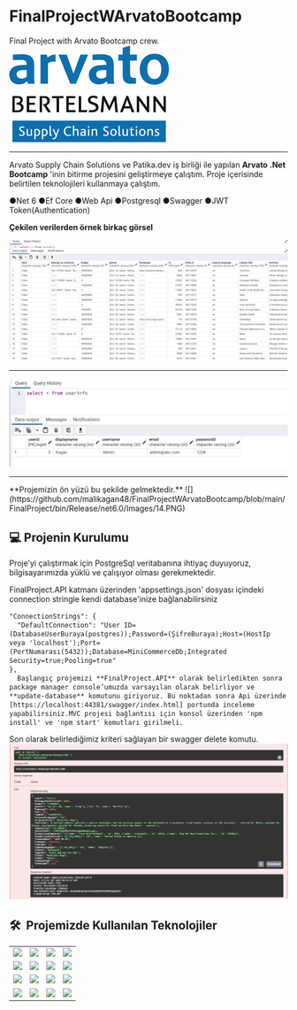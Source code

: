 # FinalProjectWArvatoBootcamp
 Final Project with Arvato Bootcamp crew.
![](https://github.com/malikagan48/FinalProjectWArvatoBootcamp/blob/main/FinalProject/bin/Release/net6.0/Images/11.png)

<hr>

Arvato Supply Chain Solutions ve Patika.dev iş birliği ile yapılan **Arvato .Net Bootcamp** 'inin bitirme projesini geliştirmeye çalıştım. Proje içerisinde belirtilen teknolojileri kullanmaya çalıştım. 

●Net 6
●Ef Core
●Web Api
●Postgresql
●Swagger
●JWT Token(Authentication)





**Çekilen verilerden örnek birkaç görsel**

![](https://github.com/malikagan48/FinalProjectWArvatoBootcamp/blob/main/FinalProject/bin/Release/net6.0/Images/12.PNG)

<hr>

![](https://github.com/malikagan48/FinalProjectWArvatoBootcamp/blob/main/FinalProject/bin/Release/net6.0/Images/13.PNG)

<hr>
**Projemizin ön yüzü bu şekilde gelmektedir.**
![](https://github.com/malikagan48/FinalProjectWArvatoBootcamp/blob/main/FinalProject/bin/Release/net6.0/Images/14.PNG)

 ## :computer: Projenin Kurulumu
  Proje’yi çalıştırmak için PostgreSql veritabanına ihtiyaç duyuyoruz,  bilgisayarımızda yüklü ve çalışıyor olması gerekmektedir.
 
  FinalProject.API katmanı üzerinden 'appsettings.json' dosyası içindeki connection stringle kendi database'inize bağlanabilirsiniz
  ```
  "ConnectionStrings": {
    "DefaultConnection": "User ID=(DatabaseUserBuraya(postgres));Password=(ŞifreBuraya);Host=(HostIp veya 'localhost');Port=(PortNumarası(5432));Database=MiniCommerceDb;Integrated Security=true;Pooling=true"
  },
    Başlangıç projemizi **FinalProject.API** olarak belirledikten sonra package manager console’umuzda varsayılan olarak belirliyor ve **update-database** komutunu giriyoruz. Bu noktadan sonra Api üzerinde [https://localhost:44381/swagger/index.html] portunda inceleme yapabilirsiniz.MVC projesi bağlantısı için konsol üzerinden 'npm install' ve 'npm start' komutları girilmeli. 
 ```
 Son olarak belirlediğimiz kriteri sağlayan bir swagger delete komutu.
 ![](https://github.com/malikagan48/FinalProjectWArvatoBootcamp/blob/main/FinalProject/bin/Release/net6.0/Images/15.PNG)
      
<h2> 🛠 &nbsp;Projemizde Kullanılan Teknolojiler</h2>

<table style"float:right;">
  <tr>
    <td><img src="https://img.shields.io/badge/-ASP.NETCore-5C2D91?style=flat&logo=.net&logoColor=white"/></td>
    <td><img src="https://img.shields.io/badge/-MVC-5C2D91?logo=.net"/></td>
    <td><img src="https://img.shields.io/badge/-EntityFramework-5C2D91?style=flat&logo=.net&logoColor=white"/></td>  
    <td><img src="https://img.shields.io/badge/PostgreSQL-316192?logo=postgresql&logoColor=white"/></td>
  </tr>
  <tr>
    <td><img src="https://img.shields.io/badge/-FluentValidation-CC2927?style=flat-square&logo=.net&logoColor=ffffff"/></td>
    <td><img src="https://img.shields.io/badge/-AutoMapper-5C2D91?style=flat&logo=.net&logoColor=white"/</td>  
    <td><img src="https://img.shields.io/badge/-IdentityCore-5C2D91?style=flat&logo=.net&logoColor=white"/></td>
    <td><img src="https://img.shields.io/badge/-Docker-61DAFB?logo=docker"/></td> 
  </tr>
  <tr>
    <td><img src="https://img.shields.io/badge/-Github-black?style=flat&logo=github"/></td>
    <td> <img src="https://img.shields.io/badge/-Git-black?style=flat&logo=git"/></td>   
    <td><img src="https://img.shields.io/badge/-JavaScript-black?style=flat&logo=javascript"/></td>
    <td><img src="https://img.shields.io/badge/-npm-CB3837?logo=npm"/></td>
  </tr>
  <tr>
    <td><img src="https://img.shields.io/badge/-Bootstrap-563D7C?style=flat&logo=bootstrap"/></td>
    <td><img src="https://img.shields.io/badge/-HTML5-E34F26?style=flat&logo=html5&logoColor=white"></td>
 		<td><img src="https://img.shields.io/badge/-CSS3-1572B6?style=flat&logo=css3"/></td>
    <td><img src="https://img.shields.io/badge/-json-02569B?style=flat&logo=json"/></td>
  </tr>

</table>

